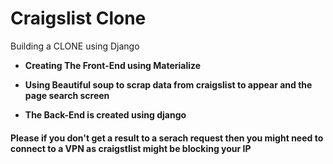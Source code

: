 # Craigslist Clone
Building a CLONE using Django

* <b> Creating The Front-End using Materialize <b>

* <b>Using Beautiful soup to scrap data from craigslist to appear and the page search screen<b>

* <b> The Back-End is created using django<b>

<h4>Please if you don't get a result to a serach request then you might need to connect to a VPN as craigstlist might be blocking your IP </h4>